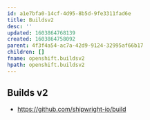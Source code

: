 ```yaml
---
id: a1e7bfa0-14cf-4d95-8b5d-9fe3311fad6e
title: Buildsv2
desc: ''
updated: 1603864768139
created: 1603864758092
parent: 4f3f4a54-ac7a-42d9-9124-32995af66b17
children: []
fname: openshift.buildsv2
hpath: openshift.buildsv2
---
```

## Builds v2

- <https://github.com/shipwright-io/build>


